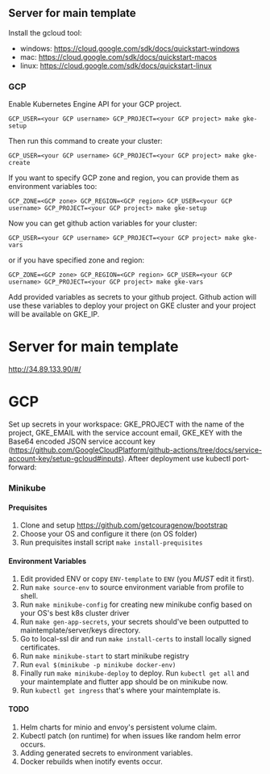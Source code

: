 
## Server for main template

Install the gcloud tool:

- windows: https://cloud.google.com/sdk/docs/quickstart-windows
- mac: https://cloud.google.com/sdk/docs/quickstart-macos
- linux: https://cloud.google.com/sdk/docs/quickstart-linux


### GCP
Enable Kubernetes Engine API for your GCP project.
```
GCP_USER=<your GCP username> GCP_PROJECT=<your GCP project> make gke-setup
```
Then run this command to create your cluster:
```
GCP_USER=<your GCP username> GCP_PROJECT=<your GCP project> make gke-create
```
If you want to specify GCP zone and region, you can provide them as environment variables too:
```
GCP_ZONE=<GCP zone> GCP_REGION=<GCP region> GCP_USER=<your GCP username> GCP_PROJECT=<your GCP project> make gke-setup
```
Now you can get github action variables for your cluster:
```
GCP_USER=<your GCP username> GCP_PROJECT=<your GCP project> make gke-vars
```
or if you have specified zone and region:
```
GCP_ZONE=<GCP zone> GCP_REGION=<GCP region> GCP_USER=<your GCP username> GCP_PROJECT=<your GCP project> make gke-vars
```
Add provided variables as secrets to your github project. Github action will use these variables to deploy your project on GKE cluster and your project will be available on GKE_IP.


# Server for main template

http://34.89.133.90/#/

# GCP
Set up secrets in your workspace: GKE_PROJECT with the name of the project, GKE_EMAIL with the service account email, GKE_KEY with the Base64 encoded JSON service account key (https://github.com/GoogleCloudPlatform/github-actions/tree/docs/service-account-key/setup-gcloud#inputs).
Afteer deployment use kubectl port-forward:


### Minikube

#### Prequisites
1. Clone and setup https://github.com/getcouragenow/bootstrap
2. Choose your OS and configure it there (on OS folder)
3. Run prequisites install script ```make install-prequisites```

#### Environment Variables
1. Edit provided ENV or copy ```ENV-template``` to ```ENV``` (you *MUST* edit it first).
2. Run ```make source-env``` to source environment variable from profile to shell.
3. Run ```make minikube-config``` for creating new minikube config based on your OS's best k8s cluster driver
4. Run ```make gen-app-secrets```, your secrets should've been outputted to maintemplate/server/keys directory.
5. Go to local-ssl dir and run ```make install-certs``` to install locally signed certificates.
6. Run ```make minikube-start``` to start minikube registry
7. Run ```eval $(minikube -p minikube docker-env)```
7. Finally run ```make minikube-deploy``` to deploy. Run ```kubectl get all``` and your maintemplate and flutter app should be on minikube now.
8. Run ```kubectl get ingress``` that's where your maintemplate is.

#### TODO
1. Helm charts for minio and envoy's persistent volume claim.
2. Kubectl patch (on runtime) for when issues like random helm error occurs.
3. Adding generated secrets to environment variables.
3. Docker rebuilds when inotify events occur.
